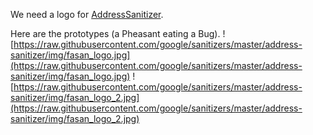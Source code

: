 We need a logo for [AddressSanitizer](AddressSanitizer).

Here are the prototypes (a Pheasant eating a Bug).
![https://raw.githubusercontent.com/google/sanitizers/master/address-sanitizer/img/fasan_logo.jpg](https://raw.githubusercontent.com/google/sanitizers/master/address-sanitizer/img/fasan_logo.jpg)
![https://raw.githubusercontent.com/google/sanitizers/master/address-sanitizer/img/fasan_logo_2.jpg](https://raw.githubusercontent.com/google/sanitizers/master/address-sanitizer/img/fasan_logo_2.jpg)